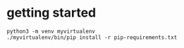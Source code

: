 # getting started
```
python3 -m venv myvirtualenv
./myvirtualenv/bin/pip install -r pip-requirements.txt
```
